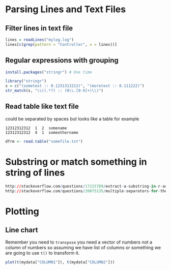 # Parsing Lines and Text Files

## Filter lines in text file

```R
lines = readLines("mylog.log")
lines[c(grep(pattern = "Controller", x = lines))]
```

## Regular expressions with grouping

```R
install.packages("stringr") # One time

library("stringr")
s = c("(sometext :: 0.1231313213)", "(moretext :: 0.111222)")
str_match(s, "\\((.*?) :: (0\\.[0-9]+)\\)")
```

## Read table like text file

could be separated by spaces but looks like a table for example

```
12312312312  1  2  somename
12312312312  4  1  someothername
```

```R
dfrm <- read.table("somefile.txt")
```

# Substring or match something in string of lines

```R
http://stackoverflow.com/questions/17215789/extract-a-substring-in-r-according-to-a-pattern
http://stackoverflow.com/questions/20075135/multiple-separators-for-the-same-file-input-r
```

# Plotting

## Line chart

Remember you need to `transpose` you need a vector of numbers not a column of numbers so assuming we have list of columns or something we are going to use `t()` to transform it.

```R
plot(t(mydata["COLUMN1"]), t(mydata["COLUMN2"]))
```

